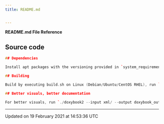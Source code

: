 ```yaml
---
title: README.md


---
```


**README.md File Reference**



## Source code

```cpp
## Dependencies

Install apt packages with the versioning provided in `system_requirements.MD`

## Building

Build by executing build.sh on Linux (Debian/Ubuntu/CentOS RHEL), run `doxygen Doxyfile` to regenerate documentation

## Better visuals, better documentation

For better visuals, run `./doxybook2 --input xml/ --output doxybook_output --config .doxybook/config.json`
```


-------------------------------

Updated on 19 February 2021 at 14:53:36 UTC
